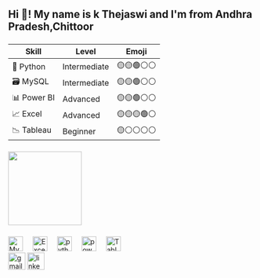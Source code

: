 <h2 align="left">Hi 👋! My name is k Thejaswi and I'm  from Andhra Pradesh,Chittoor </h2>

###
<div align="center">  
</div>

| Skill        | Level     | Emoji |
|--------------|-----------|-------|
| 🐍 Python     | Intermediate | 🟡🟡🟢⚪⚪ |
| 🗃 MySQL      | Intermediate | 🟡🟡🟢⚪⚪ |
| 📊 Power BI  | Advanced     | 🟡🟡🟢⚪⚪ |
| 📈 Excel     | Advanced     | 🟡🟡🟡🟢⚪ |
| 📉 Tableau   | Beginner     | 🟡⚪⚪⚪⚪ |
</div>

###

<img align="Top" height="150" src="https://img.freepik.com/premium-vector/lone-analyst-surrounded-by-sea-charts-spreadsheets-conducting-detailed-analysis_216520-128468.jpg"  />

###

<div align="left">
  <img src="https://techorigine.com/wp-content/uploads/2024/06/mysql-la-gi-870x457.png" height="30" alt="Mysql logo"  />
  <img width="12" />
  <img src="https://www.pcworld.com/wp-content/uploads/2025/04/microsoft_excel_logo_primary_resized2-100726640-orig-25.jpg?quality=50&strip=all" height="30" alt="Excel logo"  />
  <img width="12" />
  <img src="https://upload.wikimedia.org/wikipedia/commons/thumb/c/c3/Python-logo-notext.svg/1869px-Python-logo-notext.svg.png" height="30" alt="python logo"  />
  <img width="12" />
  <img src="https://its.ucr.edu/media/1521/download?attachment" height="30" alt="powerbi logo"  />
  <img width="12" />
  <img src="https://logos-world.net/wp-content/uploads/2021/10/Tableau-Symbol.png" height="30" alt="Tableau logo"  />
</div>
  <img src="https://img.shields.io/static/v1?message=Gmail&logo=gmail&label=&color=D14836&logoColor=white&labelColor=&style=for-the-badge" height="35" alt="gmail logo"  />
  <img src="https://img.shields.io/static/v1?message=LinkedIn&logo=linkedin&label=&color=0077B5&logoColor=white&labelColor=&style=for-the-badge" height="35" alt="linkedin logo"  />
</div>
